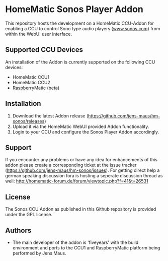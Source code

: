 # HomeMatic Sonos Player Addon
This repository hosts the development on a HomeMatic CCU-Addon for enabling a CCU to control Sono type audio players (www.sonos.com) from within the WebUI user interface. 

## Supported CCU Devices
An installation of the Addon is currently supported on the following CCU devices:
* HomeMatic CCU1
* HomeMatic CCU2
* RaspberryMatic (beta)

## Installation
1. Download the latest Addon release (https://github.com/jens-maus/hm-sonos/releases)
2. Upload it via the HomeMatic WebUI provided Addon functionality.
3. Login to your CCU and configure the Sonos Player Addon accordingly.

## Support
If you encounter any problems or have any idea for enhancements of this addon please create a corresponding ticket at the issue tracker (https://github.com/jens-maus/hm-sonos/issues). For getting direct help a german speaking discussion fora is hosting a seperate discussion thread as well: http://homematic-forum.de/forum/viewtopic.php?f=41&t=26531

## License
The Sonos CCU Addon as published in this Github repository is provided under the GPL license.

## Authors
* The main developer of the addon is 'fiveyears' with the build environment and ports to the CCU1 and RaspberryMatic platform being performed by Jens Maus.
